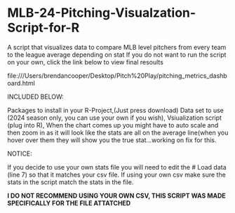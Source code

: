 # MLB-24-Pitching-Visualzation-Script-for-R
A script that visualizes data to compare MLB level pitchers from every team to the league average depending on stat
If you do not want to run the script on your own, click the link below to view final resoults

file:///Users/brendancooper/Desktop/Pitch%20Play/pitching_metrics_dashboard.html

INCLUDED BELOW:

Packages to install in your R-Project,(Just press download)
Data set to use (2024 season only, you can use your own if you wish),
Vsiualization script (plug into R), 
When the chart comes up you might have to auto scale and then zoom in as it will look like the stats are all on the average line(when you hover over them they will show you the true stat...working on fix for this.

NOTICE:

If you decide to use your own stats file you will need to edit the # Load data (line 7) so that it matches your csv file.
If using your own csv make sure the stats in the script match the stats in the file.

**I DO NOT RECOMMEND USING YOUR OWN CSV, THIS SCRIPT WAS MADE SPECIFICALLY FOR THE FILE ATTATCHED**

